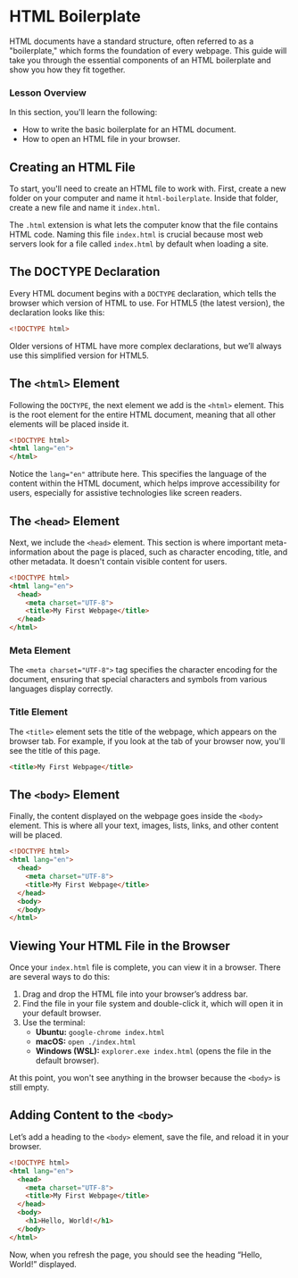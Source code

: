 # HTML Boilerplate

HTML documents have a standard structure, often referred to as a "boilerplate," which forms the foundation of every webpage. This guide will take you through the essential components of an HTML boilerplate and show you how they fit together.

### Lesson Overview

In this section, you'll learn the following:

- How to write the basic boilerplate for an HTML document.
- How to open an HTML file in your browser.

## Creating an HTML File

To start, you'll need to create an HTML file to work with. First, create a new folder on your computer and name it `html-boilerplate`. Inside that folder, create a new file and name it `index.html`.

The `.html` extension is what lets the computer know that the file contains HTML code. Naming this file `index.html` is crucial because most web servers look for a file called `index.html` by default when loading a site.

## The DOCTYPE Declaration

Every HTML document begins with a `DOCTYPE` declaration, which tells the browser which version of HTML to use. For HTML5 (the latest version), the declaration looks like this:

```html
<!DOCTYPE html>
```

Older versions of HTML have more complex declarations, but we’ll always use this simplified version for HTML5.

## The `<html>` Element

Following the `DOCTYPE`, the next element we add is the `<html>` element. This is the root element for the entire HTML document, meaning that all other elements will be placed inside it.

```html
<!DOCTYPE html>
<html lang="en">
</html>
```

Notice the `lang="en"` attribute here. This specifies the language of the content within the HTML document, which helps improve accessibility for users, especially for assistive technologies like screen readers.

## The `<head>` Element

Next, we include the `<head>` element. This section is where important meta-information about the page is placed, such as character encoding, title, and other metadata. It doesn't contain visible content for users.

```html
<!DOCTYPE html>
<html lang="en">
  <head>
    <meta charset="UTF-8">
    <title>My First Webpage</title>
  </head>
</html>
```

### Meta Element

The `<meta charset="UTF-8">` tag specifies the character encoding for the document, ensuring that special characters and symbols from various languages display correctly.

### Title Element

The `<title>` element sets the title of the webpage, which appears on the browser tab. For example, if you look at the tab of your browser now, you'll see the title of this page.

```html
<title>My First Webpage</title>
```

## The `<body>` Element

Finally, the content displayed on the webpage goes inside the `<body>` element. This is where all your text, images, lists, links, and other content will be placed. 

```html
<!DOCTYPE html>
<html lang="en">
  <head>
    <meta charset="UTF-8">
    <title>My First Webpage</title>
  </head>
  <body>
  </body>
</html>
```

## Viewing Your HTML File in the Browser

Once your `index.html` file is complete, you can view it in a browser. There are several ways to do this:

1. Drag and drop the HTML file into your browser’s address bar.
2. Find the file in your file system and double-click it, which will open it in your default browser.
3. Use the terminal:
   - **Ubuntu:** `google-chrome index.html`
   - **macOS:** `open ./index.html`
   - **Windows (WSL):** `explorer.exe index.html` (opens the file in the default browser).

At this point, you won't see anything in the browser because the `<body>` is still empty.

## Adding Content to the `<body>`

Let’s add a heading to the `<body>` element, save the file, and reload it in your browser.

```html
<!DOCTYPE html>
<html lang="en">
  <head>
    <meta charset="UTF-8">
    <title>My First Webpage</title>
  </head>
  <body>
    <h1>Hello, World!</h1>
  </body>
</html>
```

Now, when you refresh the page, you should see the heading “Hello, World!” displayed.
